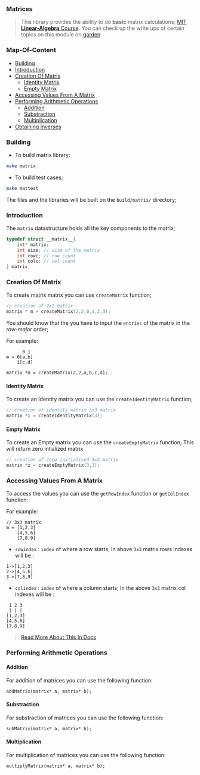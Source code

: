 ### Matrices

> This library provides the ability to do **basic** matrix calculations; [MIT **Linear-Algebra** Course](https://ocw.mit.edu/courses/res-18-010-a-2020-vision-of-linear-algebra-spring-2020/). You can check up the write ups of certain topics on this module on [garden]()

### Map-Of-Content

- [Building]()
- [Introduction](###Introduction)
- [Creation Of Matrix]()
    - [Identity Matrix]()
    - [Empty Matrix]()
- [Accessing Values From A Matrix]()
- [Performing Arithmetic Operations]()
    - [Addition]()
    - [Substraction]()
    - [Multiplication]()
- [Obtaining Inverses]()


### Building

- To build matrix library: 
```bash
make matrix
```
- To build test cases:
```bash
make mattest
```

The files and the libraries will be built on the `build/matrix/` directory;


### Introduction

The `matrix` datastructure holds all the key components to the matrix;

```c
typedef struct __matrix__{
	int* matrix;
	int size; // size of the matrix
	int rowc; // row count
	int colc; // col count
} matrix;
```

### Creation Of Matrix

To create matrix matrix you can use `createMatrix` function;

```c
// creation of 2x2 matrix
matrix * m = createMatrix(2,2,0,1,2,3);
```

You should know that the you have to input the `entries` of the matrix in the *row-major* order; 

For example: 
``` 
      0 1
m = 0[a,b]
    1[c,d]

matrix *m = createMatrix(2,2,a,b,c,d);
```

#### Identity Matrix

To create an Identity matrix you can use the `createIdentityMatrix` function;

```c
// creation of identity matrix 3x3 matrix
matrix *i = createIdentityMatrix(3);
```

#### Empty Matrix

To create an Empty matrix you can use the `createEmptyMatrix` function; This will return zero intialized matrix 

```c
// creation of zero-initialised 3x3 matrix
matrix *z = createEmptyMatrix(3,3);
```

### Accessing Values From A Matrix

To access the values you can use the `getRowIndex` function or `getColIndex` function;

For example: 
```
// 3x3 matrix
m = [1,2,3]
    [4,5,6]
    [7,8,9]
```

- `rowindex` : `index` of where a row starts; In above `3x3` matrix rows indexes will be :

```
1->[1,2,3]
2->[4,5,6]
3->[7,8,9]
```

- `colindex` : `index` of where a column starts; In the above `3x3` matrix col indexes will be :

```
 1 2 3
 | | |
[1,2,3]
[4,5,6]
[7,8,9]
```

> [Read More About This In Docs]()

### Performing Arithmetic Operations

#### Addition 

For addition of matrices you can use the following function:

```
addMatrix(matrix* a, matrix* b);
```

#### Substraction

For substraction of matrices you can use the following function:

```
subMatrix(matrix* a, matrix* b);
```

#### Multiplication

For multiplication of matrices you can use the following function:

```
multiplyMatrix(matrix* a, matrix* b);
```
